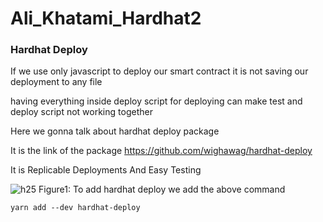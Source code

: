 # Ali_Khatami_Hardhat2

### Hardhat Deploy

If we use only javascript to deploy our smart contract it is not saving our deployment to any file <br>

having everything inside deploy script for deploying can make test and deploy script not working together<br>

Here we gonna talk about hardhat deploy package <br>

It is the link of the package https://github.com/wighawag/hardhat-deploy <br>

It is Replicable Deployments And Easy Testing 

![h25](https://github.com/C191068/Ali_Khatami_Hardhat2/assets/89090776/6990409b-f8cf-4c69-ba6a-0a0ad9ee706f)
Figure1: To add hardhat deploy we add the above command 

```
yarn add --dev hardhat-deploy

````
